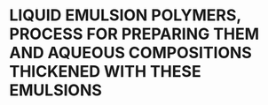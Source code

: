# LIQUID EMULSION POLYMERS, PROCESS FOR PREPARING THEM AND AQUEOUS COMPOSITIONS THICKENED WITH THESE EMULSIONS